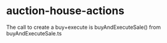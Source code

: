 # auction-house-actions

The call to create a buy+execute is buyAndExecuteSale() from buyAndExecuteSale.ts
